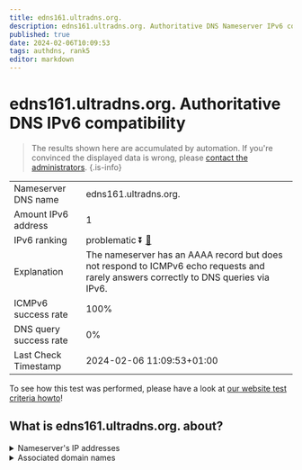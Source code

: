 ```yaml
---
title: edns161.ultradns.org.
description: edns161.ultradns.org. Authoritative DNS Nameserver IPv6 compatibility
published: true
date: 2024-02-06T10:09:53
tags: authdns, rank5
editor: markdown
---
```


# edns161.ultradns.org. Authoritative DNS IPv6 compatibility

> The results shown here are accumulated by automation. If you're convinced the displayed data is wrong, please [contact the administrators](/howto/chat). 
{.is-info}




|   |   |
| - | - |
| Nameserver DNS name | edns161.ultradns.org.
| Amount IPv6 address | 1
| IPv6 ranking | problematic :arrow_double_down: [🔗](/howto/ranking) |
| Explanation | The nameserver has an AAAA record but does not respond to ICMPv6 echo requests and rarely answers correctly to DNS queries via IPv6. |
| ICMPv6 success rate | 100%|
| DNS query success rate | 0% |
| Last Check Timestamp | 2024-02-06 11:09:53+01:00 |

To see how this test was performed, please have a look at [our website test criteria howto](/howto/testcriteria/authdns)!


## What is edns161.ultradns.org. about?




<details>
<summary>Nameserver's IP addresses</summary>

2001:502:4612::2a1

</details>



<details>
<summary>Associated domain names</summary>

www.broadcom.com

</details>
